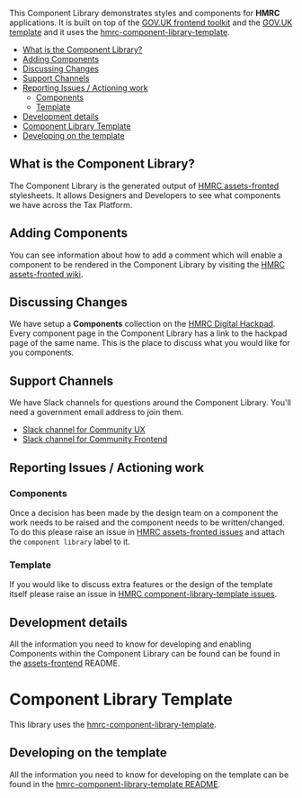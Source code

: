 This Component Library demonstrates styles and components for **HMRC** applications. It is built on top of the [GOV.UK frontend toolkit](https://github.com/alphagov/govuk_frontend_toolkit) and the [GOV.UK template](https://github.com/alphagov/govuk_template) and it uses the [hmrc-component-library-template](https://github.com/hmrc/component-library-template).

* [What is the Component Library?](#what-is-the-component-library)
* [Adding Components](#adding-components)
* [Discussing Changes](#discussing-changes)
* [Support Channels](#support-channels)
* [Reporting Issues / Actioning work](#reporting-issues--actioning-work)
   * [Components](#components)
   * [Template](#template)
* [Development details](#development-details)
* [Component Library Template](#component-library-template)
* [Developing on the template](#developing-on-the-template)


## What is the Component Library?

The Component Library is the generated output of [HMRC assets-fronted](https://github.com/hmrc/assets-frontend) stylesheets. It allows Designers and Developers to see what components we have across the Tax Platform.


## Adding Components

You can see information about how to add a comment which will enable a component to be rendered in the Component Library by visiting the [HMRC assets-fronted wiki](https://github.com/hmrc/assets-frontend/wiki/Component-Library).


## Discussing Changes

We have setup a **Components** collection on the [HMRC Digital Hackpad](https://hmrcdigital.hackpad.com/collection/EU4v7qZDRel). Every component page in the Component Library has a link to the hackpad page of the same name. This is the place to discuss what you would like for you components.


## Support Channels

We have Slack channels for questions around the Component Library. You'll need a government email address to join them.
* [Slack channel for Community UX](https://hmrcdigital.slack.com/messages/community-ux/)
* [Slack channel for Community Frontend](https://hmrcdigital.slack.com/messages/community-frontend/)


## Reporting Issues / Actioning work
### Components

Once a decision has been made by the design team on a component the work needs to be raised and the component needs to be written/changed. To do this please raise an issue in [HMRC assets-fronted issues](https://github.com/hmrc/assets-frontend/issues) and attach the `component library` label to it.

### Template

If you would like to discuss extra features or the design of the template itself please raise an issue in [HMRC component-library-template issues](https://github.com/hmrc/component-library-template/issues).


## Development details

All the information you need to know for developing and enabling Components within the Component Library can be found can be found in the [assets-frontend](https://github.com/hmrc/assets-frontend) README.


# Component Library Template

This library uses the [hmrc-component-library-template](https://github.com/hmrc/component-library-template).


## Developing on the template

All the information you need to know for developing on the template can be found in the [hmrc-component-library-template README](https://github.com/hmrc/component-library-template#readme).
